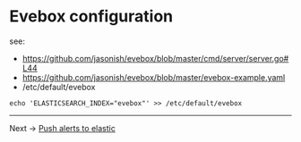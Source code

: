 # Evebox configuration

see:

* https://github.com/jasonish/evebox/blob/master/cmd/server/server.go#L44
* https://github.com/jasonish/evebox/blob/master/evebox-example.yaml
* /etc/default/evebox

```
echo 'ELASTICSEARCH_INDEX="evebox"' >> /etc/default/evebox
```

----

Next -> [Push alerts to elastic](esimport.md)
